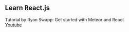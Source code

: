 <h2> Learn React.js </h2>
<p>
Tutorial by Ryan Swapp: Get started with Meteor and React <br>
<a href="https://www.youtube.com/watch?v=kVbVBp35keQ">Youtube </a>
</p>
